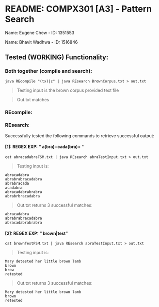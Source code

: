 # README: COMPX301 [A3] - Pattern Search

Name: Eugene Chew - ID: 1351553

Name: Bhavit Wadhwa - ID: 1516846

  

## Tested (WORKING) Functionality:

### Both together (compile and search):
    java REcompile "(tx)|z" | java REsearch BrownCorpus.txt > out.txt

> Testing input is the brown corpus provided text file

> Out.txt matches 

### REcompile:




### REsearch:

Successfully tested the following commands to retrieve successful output:

#### [1]: REGEX EXP: " a(bra)+cada(bra)+ "
    cat abracadabraFSM.txt | java REsearch abraTestInput.txt > out.txt

> Testing input is:

    abracadabra
    abrabrabracadabra
    abrabracada
    acadabra
    abracadabrabrabra
    abrabrbracadabra

> Out.txt returns 3 successful matches:

    abracadabra
    abrabrabracadabra
    abracadabrabrabra

#### [2]: REGEX EXP: " brown|test"
    cat brownTestFSM.txt | java REsearch abraTestInput.txt > out.txt

> Testing input is:

    Mary detested her little brown lamb
    brown
    brow
    retested

> Out.txt returns 3 successful matches:

    Mary detested her little brown lamb
    brown
    retested
